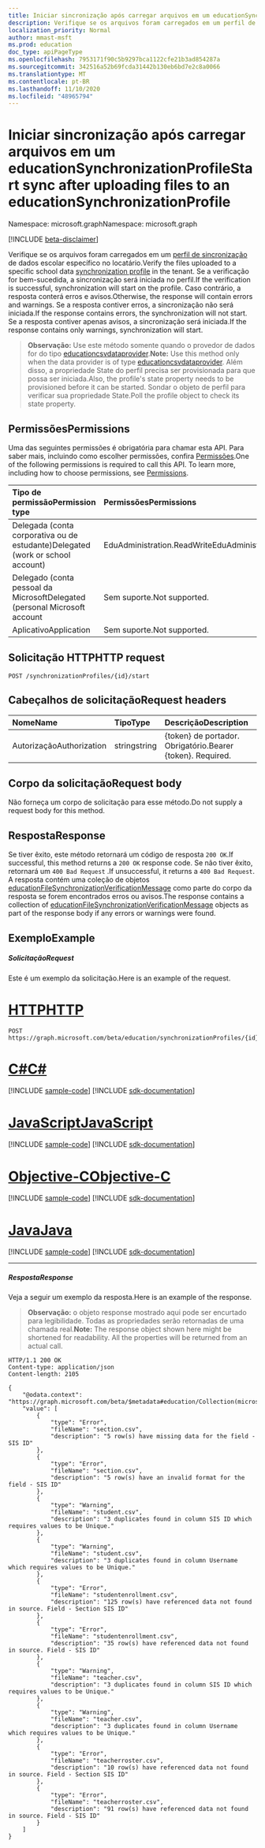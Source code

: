 ```yaml
---
title: Iniciar sincronização após carregar arquivos em um educationSynchronizationProfile
description: Verifique se os arquivos foram carregados em um perfil de sincronização de dados escolar específico no locatário. Se a verificação for bem-sucedida, a sincronização será iniciada no perfil. Caso contrário, a resposta conterá erros e avisos. Se a resposta contiver erros, a sincronização não será iniciada. Se a resposta contiver apenas avisos, a sincronização será iniciada.
localization_priority: Normal
author: mmast-msft
ms.prod: education
doc_type: apiPageType
ms.openlocfilehash: 7953171f90c5b9297bca1122cfe21b3ad854287a
ms.sourcegitcommit: 342516a52b69fcda31442b130eb6bd7e2c8a0066
ms.translationtype: MT
ms.contentlocale: pt-BR
ms.lasthandoff: 11/10/2020
ms.locfileid: "48965794"
---
```

# <a name="start-sync-after-uploading-files-to-an-educationsynchronizationprofile"></a><span data-ttu-id="b11cd-107">Iniciar sincronização após carregar arquivos em um educationSynchronizationProfile</span><span class="sxs-lookup"><span data-stu-id="b11cd-107">Start sync after uploading files to an educationSynchronizationProfile</span></span>

<span data-ttu-id="b11cd-108">Namespace: microsoft.graph</span><span class="sxs-lookup"><span data-stu-id="b11cd-108">Namespace: microsoft.graph</span></span>

[!INCLUDE [beta-disclaimer](../../includes/beta-disclaimer.md)]

<span data-ttu-id="b11cd-109">Verifique se os arquivos foram carregados em um [perfil de sincronização](../resources/educationsynchronizationprofile.md) de dados escolar específico no locatário.</span><span class="sxs-lookup"><span data-stu-id="b11cd-109">Verify the files uploaded to a specific school data [synchronization profile](../resources/educationsynchronizationprofile.md) in the tenant.</span></span> <span data-ttu-id="b11cd-110">Se a verificação for bem-sucedida, a sincronização será iniciada no perfil.</span><span class="sxs-lookup"><span data-stu-id="b11cd-110">If the verification is successful, synchronization will start on the profile.</span></span> <span data-ttu-id="b11cd-111">Caso contrário, a resposta conterá erros e avisos.</span><span class="sxs-lookup"><span data-stu-id="b11cd-111">Otherwise, the response will contain errors and warnings.</span></span> <span data-ttu-id="b11cd-112">Se a resposta contiver erros, a sincronização não será iniciada.</span><span class="sxs-lookup"><span data-stu-id="b11cd-112">If the response contains errors, the synchronization will not start.</span></span> <span data-ttu-id="b11cd-113">Se a resposta contiver apenas avisos, a sincronização será iniciada.</span><span class="sxs-lookup"><span data-stu-id="b11cd-113">If the response contains only warnings, synchronization will start.</span></span>

> <span data-ttu-id="b11cd-114">**Observação:** Use este método somente quando o provedor de dados for do tipo [educationcsvdataprovider](../resources/educationcsvdataprovider.md).</span><span class="sxs-lookup"><span data-stu-id="b11cd-114">**Note:** Use this method only when the data provider is of type [educationcsvdataprovider](../resources/educationcsvdataprovider.md).</span></span> <span data-ttu-id="b11cd-115">Além disso, a propriedade State do perfil precisa ser provisionada para que possa ser iniciada.</span><span class="sxs-lookup"><span data-stu-id="b11cd-115">Also, the profile's state property needs to be provisioned before it can be started.</span></span> <span data-ttu-id="b11cd-116">Sondar o objeto de perfil para verificar sua propriedade State.</span><span class="sxs-lookup"><span data-stu-id="b11cd-116">Poll the profile object to check its state property.</span></span>

## <a name="permissions"></a><span data-ttu-id="b11cd-117">Permissões</span><span class="sxs-lookup"><span data-stu-id="b11cd-117">Permissions</span></span>
<span data-ttu-id="b11cd-p104">Uma das seguintes permissões é obrigatória para chamar esta API. Para saber mais, incluindo como escolher permissões, confira [Permissões](/graph/permissions-reference).</span><span class="sxs-lookup"><span data-stu-id="b11cd-p104">One of the following permissions is required to call this API. To learn more, including how to choose permissions, see [Permissions](/graph/permissions-reference).</span></span>

| <span data-ttu-id="b11cd-120">Tipo de permissão</span><span class="sxs-lookup"><span data-stu-id="b11cd-120">Permission type</span></span> | <span data-ttu-id="b11cd-121">Permissões</span><span class="sxs-lookup"><span data-stu-id="b11cd-121">Permissions</span></span> |
|:-----------|:----------|
| <span data-ttu-id="b11cd-122">Delegada (conta corporativa ou de estudante)</span><span class="sxs-lookup"><span data-stu-id="b11cd-122">Delegated (work or school account)</span></span> | <span data-ttu-id="b11cd-123">EduAdministration.ReadWrite</span><span class="sxs-lookup"><span data-stu-id="b11cd-123">EduAdministration.ReadWrite</span></span> |
|<span data-ttu-id="b11cd-124">Delegado (conta pessoal da Microsoft</span><span class="sxs-lookup"><span data-stu-id="b11cd-124">Delegated (personal Microsoft account</span></span>|<span data-ttu-id="b11cd-125">Sem suporte.</span><span class="sxs-lookup"><span data-stu-id="b11cd-125">Not supported.</span></span>|
|<span data-ttu-id="b11cd-126">Aplicativo</span><span class="sxs-lookup"><span data-stu-id="b11cd-126">Application</span></span>|<span data-ttu-id="b11cd-127">Sem suporte.</span><span class="sxs-lookup"><span data-stu-id="b11cd-127">Not supported.</span></span>|

## <a name="http-request"></a><span data-ttu-id="b11cd-128">Solicitação HTTP</span><span class="sxs-lookup"><span data-stu-id="b11cd-128">HTTP request</span></span>
<!-- { "blockType": "ignored" } -->
```http
POST /synchronizationProfiles/{id}/start
```

## <a name="request-headers"></a><span data-ttu-id="b11cd-129">Cabeçalhos de solicitação</span><span class="sxs-lookup"><span data-stu-id="b11cd-129">Request headers</span></span>
| <span data-ttu-id="b11cd-130">Nome</span><span class="sxs-lookup"><span data-stu-id="b11cd-130">Name</span></span>       | <span data-ttu-id="b11cd-131">Tipo</span><span class="sxs-lookup"><span data-stu-id="b11cd-131">Type</span></span> | <span data-ttu-id="b11cd-132">Descrição</span><span class="sxs-lookup"><span data-stu-id="b11cd-132">Description</span></span>|
|:-----------|:------|:----------|
| <span data-ttu-id="b11cd-133">Autorização</span><span class="sxs-lookup"><span data-stu-id="b11cd-133">Authorization</span></span>  | <span data-ttu-id="b11cd-134">string</span><span class="sxs-lookup"><span data-stu-id="b11cd-134">string</span></span>  | <span data-ttu-id="b11cd-p105">{token} de portador. Obrigatório.</span><span class="sxs-lookup"><span data-stu-id="b11cd-p105">Bearer {token}. Required.</span></span>  |

## <a name="request-body"></a><span data-ttu-id="b11cd-137">Corpo da solicitação</span><span class="sxs-lookup"><span data-stu-id="b11cd-137">Request body</span></span>
<span data-ttu-id="b11cd-138">Não forneça um corpo de solicitação para esse método.</span><span class="sxs-lookup"><span data-stu-id="b11cd-138">Do not supply a request body for this method.</span></span>
## <a name="response"></a><span data-ttu-id="b11cd-139">Resposta</span><span class="sxs-lookup"><span data-stu-id="b11cd-139">Response</span></span>
<span data-ttu-id="b11cd-140">Se tiver êxito, este método retornará um código de resposta `200 OK`.</span><span class="sxs-lookup"><span data-stu-id="b11cd-140">If successful, this method returns a `200 OK` response code.</span></span> <span data-ttu-id="b11cd-141">Se não tiver êxito, retornará um `400 Bad Request` .</span><span class="sxs-lookup"><span data-stu-id="b11cd-141">If unsuccessful, it returns a `400 Bad Request`.</span></span> <span data-ttu-id="b11cd-142">A resposta contém uma coleção de objetos [educationFileSynchronizationVerificationMessage](../resources/educationfilesynchronizationverificationmessage.md) como parte do corpo da resposta se forem encontrados erros ou avisos.</span><span class="sxs-lookup"><span data-stu-id="b11cd-142">The response contains a collection of [educationFileSynchronizationVerificationMessage](../resources/educationfilesynchronizationverificationmessage.md) objects as part of the response body if any errors or warnings were found.</span></span>

## <a name="example"></a><span data-ttu-id="b11cd-143">Exemplo</span><span class="sxs-lookup"><span data-stu-id="b11cd-143">Example</span></span>
##### <a name="request"></a><span data-ttu-id="b11cd-144">Solicitação</span><span class="sxs-lookup"><span data-stu-id="b11cd-144">Request</span></span>
<span data-ttu-id="b11cd-145">Este é um exemplo da solicitação.</span><span class="sxs-lookup"><span data-stu-id="b11cd-145">Here is an example of the request.</span></span>

# <a name="http"></a>[<span data-ttu-id="b11cd-146">HTTP</span><span class="sxs-lookup"><span data-stu-id="b11cd-146">HTTP</span></span>](#tab/http)
<!-- {
  "blockType": "request",
  "name": "post_educationSynchronizationProfile_start"
}-->
```http
POST https://graph.microsoft.com/beta/education/synchronizationProfiles/{id}/start
```
# <a name="c"></a>[<span data-ttu-id="b11cd-147">C#</span><span class="sxs-lookup"><span data-stu-id="b11cd-147">C#</span></span>](#tab/csharp)
[!INCLUDE [sample-code](../includes/snippets/csharp/post-educationsynchronizationprofile-start-csharp-snippets.md)]
[!INCLUDE [sdk-documentation](../includes/snippets/snippets-sdk-documentation-link.md)]

# <a name="javascript"></a>[<span data-ttu-id="b11cd-148">JavaScript</span><span class="sxs-lookup"><span data-stu-id="b11cd-148">JavaScript</span></span>](#tab/javascript)
[!INCLUDE [sample-code](../includes/snippets/javascript/post-educationsynchronizationprofile-start-javascript-snippets.md)]
[!INCLUDE [sdk-documentation](../includes/snippets/snippets-sdk-documentation-link.md)]

# <a name="objective-c"></a>[<span data-ttu-id="b11cd-149">Objective-C</span><span class="sxs-lookup"><span data-stu-id="b11cd-149">Objective-C</span></span>](#tab/objc)
[!INCLUDE [sample-code](../includes/snippets/objc/post-educationsynchronizationprofile-start-objc-snippets.md)]
[!INCLUDE [sdk-documentation](../includes/snippets/snippets-sdk-documentation-link.md)]

# <a name="java"></a>[<span data-ttu-id="b11cd-150">Java</span><span class="sxs-lookup"><span data-stu-id="b11cd-150">Java</span></span>](#tab/java)
[!INCLUDE [sample-code](../includes/snippets/java/post-educationsynchronizationprofile-start-java-snippets.md)]
[!INCLUDE [sdk-documentation](../includes/snippets/snippets-sdk-documentation-link.md)]

---


##### <a name="response"></a><span data-ttu-id="b11cd-151">Resposta</span><span class="sxs-lookup"><span data-stu-id="b11cd-151">Response</span></span>
<span data-ttu-id="b11cd-152">Veja a seguir um exemplo da resposta.</span><span class="sxs-lookup"><span data-stu-id="b11cd-152">Here is an example of the response.</span></span> 

><span data-ttu-id="b11cd-p107">**Observação:** o objeto response mostrado aqui pode ser encurtado para legibilidade. Todas as propriedades serão retornadas de uma chamada real.</span><span class="sxs-lookup"><span data-stu-id="b11cd-p107">**Note:** The response object shown here might be shortened for readability. All the properties will be returned from an actual call.</span></span>

<!-- {
  "blockType": "response",
  "truncated": true,
  "@odata.type": "microsoft.graph.educationFileSynchronizationVerificationMessage",
  "isCollection": true
} -->
```http
HTTP/1.1 200 OK
Content-type: application/json
Content-length: 2105

{
    "@odata.context": "https://graph.microsoft.com/beta/$metadata#education/Collection(microsoft.graph.verificationMessage)",
    "value": [
        {
            "type": "Error",
            "fileName": "section.csv",
            "description": "5 row(s) have missing data for the field - SIS ID"
        },
        {
            "type": "Error",
            "fileName": "section.csv",
            "description": "5 row(s) have an invalid format for the field - SIS ID"
        },
        {
            "type": "Warning",
            "fileName": "student.csv",
            "description": "3 duplicates found in column SIS ID which requires values to be Unique."
        },
        {
            "type": "Warning",
            "fileName": "student.csv",
            "description": "3 duplicates found in column Username which requires values to be Unique."
        },
        {
            "type": "Error",
            "fileName": "studentenrollment.csv",
            "description": "125 row(s) have referenced data not found in source. Field - Section SIS ID"
        },
        {
            "type": "Error",
            "fileName": "studentenrollment.csv",
            "description": "35 row(s) have referenced data not found in source. Field - SIS ID"
        },
        {
            "type": "Warning",
            "fileName": "teacher.csv",
            "description": "3 duplicates found in column SIS ID which requires values to be Unique."
        },
        {
            "type": "Warning",
            "fileName": "teacher.csv",
            "description": "3 duplicates found in column Username which requires values to be Unique."
        },
        {
            "type": "Error",
            "fileName": "teacherroster.csv",
            "description": "10 row(s) have referenced data not found in source. Field - Section SIS ID"
        },
        {
            "type": "Error",
            "fileName": "teacherroster.csv",
            "description": "91 row(s) have referenced data not found in source. Field - SIS ID"
        }
    ]
}
```
<!-- uuid: 8fcb5dbc-d5aa-4681-8e31-b001d5168d79 
2015-10-25 14:57:30 UTC -->
<!-- {
  "type": "#page.annotation",
  "description": "Example",
  "keywords": "",
  "section": "documentation",
  "tocPath": "",
  "suppressions": [
  ]
}-->


